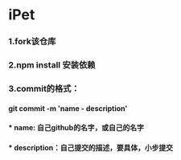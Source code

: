 # iPet

### 1.fork该仓库
### 2.npm install 安装依赖
### 3.commit的格式：
####	git commit -m 'name - description'
####	* name: 自己github的名字，或自己的名字
####	* description：自己提交的描述，要具体，小步提交

